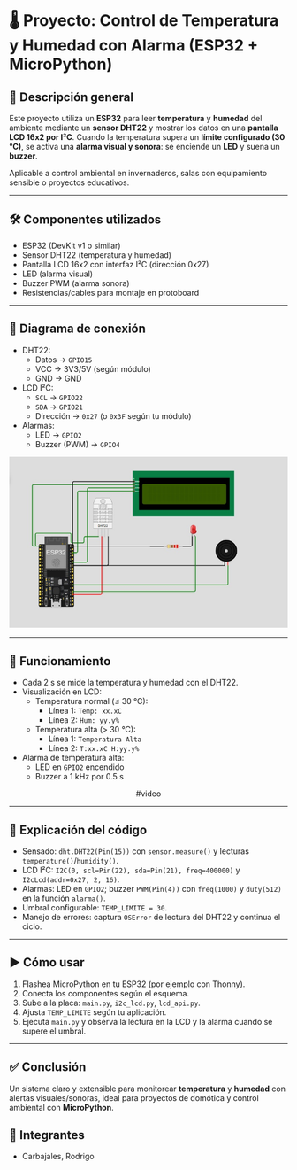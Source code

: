 # 🌡️ Proyecto: Control de Temperatura y Humedad con Alarma (ESP32 + MicroPython)

## 🔧 Descripción general
Este proyecto utiliza un **ESP32** para leer **temperatura** y **humedad** del ambiente mediante un **sensor DHT22** y mostrar los datos en una **pantalla LCD 16x2 por I²C**. Cuando la temperatura supera un **límite configurado (30 °C)**, se activa una **alarma visual y sonora**: se enciende un **LED** y suena un **buzzer**.

Aplicable a control ambiental en invernaderos, salas con equipamiento sensible o proyectos educativos.

---

## 🛠 Componentes utilizados
- ESP32 (DevKit v1 o similar)
- Sensor DHT22 (temperatura y humedad)
- Pantalla LCD 16x2 con interfaz I²C (dirección 0x27)
- LED (alarma visual)
- Buzzer PWM (alarma sonora)
- Resistencias/cables para montaje en protoboard

---

## 🔌 Diagrama de conexión
- DHT22:
  - Datos → `GPIO15`
  - VCC → 3V3/5V (según módulo)
  - GND → GND
- LCD I²C:
  - `SCL` → `GPIO22`
  - `SDA` → `GPIO21`
  - Dirección → `0x27` (o `0x3F` según tu módulo)
- Alarmas:
  - LED → `GPIO2`
  - Buzzer (PWM) → `GPIO4`

![Foto/Esquema](./circuito.jpg)

---

## 📲 Funcionamiento
- Cada 2 s se mide la temperatura y humedad con el DHT22.
- Visualización en LCD:
  - Temperatura normal (≤ 30 °C):
    - Línea 1: `Temp: xx.xC`
    - Línea 2: `Hum: yy.y%`
  - Temperatura alta (> 30 °C):
    - Línea 1: `Temperatura Alta`
    - Línea 2: `T:xx.xC H:yy.y%`
- Alarma de temperatura alta:
  - LED en `GPIO2` encendido
  - Buzzer a 1 kHz por 0.5 s

<div align="center">

  #video

</div>

---

## 🧩 Explicación del código
- Sensado: `dht.DHT22(Pin(15))` con `sensor.measure()` y lecturas `temperature()`/`humidity()`.
- LCD I²C: `I2C(0, scl=Pin(22), sda=Pin(21), freq=400000)` y `I2cLcd(addr=0x27, 2, 16)`.
- Alarmas: LED en `GPIO2`; buzzer `PWM(Pin(4))` con `freq(1000)` y `duty(512)` en la función `alarma()`.
- Umbral configurable: `TEMP_LIMITE = 30`.
- Manejo de errores: captura `OSError` de lectura del DHT22 y continua el ciclo.

---

## ▶️ Cómo usar
1. Flashea MicroPython en tu ESP32 (por ejemplo con Thonny).
2. Conecta los componentes según el esquema.
3. Sube a la placa: `main.py`, `i2c_lcd.py`, `lcd_api.py`.
4. Ajusta `TEMP_LIMITE` según tu aplicación.
5. Ejecuta `main.py` y observa la lectura en la LCD y la alarma cuando se supere el umbral.

---

## ✅ Conclusión
Un sistema claro y extensible para monitorear **temperatura** y **humedad** con alertas visuales/sonoras, ideal para proyectos de domótica y control ambiental con **MicroPython**.

## 👥 Integrantes
- Carbajales, Rodrigo
